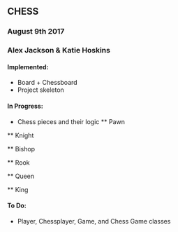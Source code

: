 ## CHESS 

### August 9th 2017
### Alex Jackson & Katie Hoskins

#### Implemented:
* Board + Chessboard
* Project skeleton

#### In Progress:
* Chess pieces and their logic
** Pawn

** Knight 

** Bishop

** Rook

** Queen

** King

#### To Do:
* Player, Chessplayer, Game, and Chess Game classes
